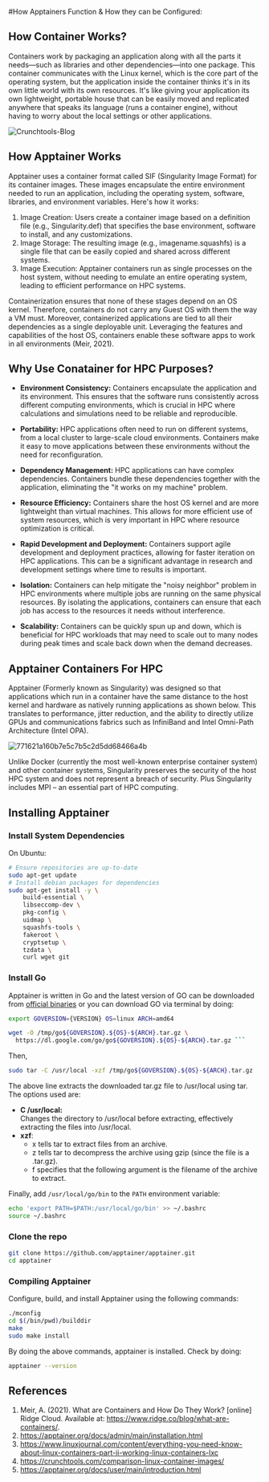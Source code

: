 #How Apptainers Function & How they can be Configured:

## How Container Works? 

Containers work by packaging an application along with all the parts it needs—such as libraries and other dependencies—into one package. This container communicates with the Linux kernel, which is the core part of the operating system, but the application inside the container thinks it's in its own little world with its own resources. It's like giving your application its own lightweight, portable house that can be easily moved and replicated anywhere that speaks its language (runs a container engine), without having to worry about the local settings or other applications.

![Crunchtools-Blog](https://github.com/TeachingMaterial/ace-2023_-team-0/assets/85470428/3637b9fa-256f-49d5-b67a-c24cdae02399)

## How Apptainer Works

Apptainer uses a container format called SIF (Singularity Image Format) for its container images. These images encapsulate the entire environment needed to run an application, including the operating system, software, libraries, and environment variables. Here's how it works:

1. Image Creation: Users create a container image based on a definition file (e.g., Singularity.def) that specifies the base environment, software to install, and any customizations.
2. Image Storage: The resulting image (e.g., imagename.squashfs) is a single file that can be easily copied and shared across different systems.
3. Image Execution: Apptainer containers run as single processes on the host system, without needing to emulate an entire operating system, leading to efficient performance on HPC systems.

Containerization ensures that none of these stages depend on an OS kernel. Therefore, containers do not carry any Guest OS with them the way a VM must. Moreover, containerized applications are tied to all their dependencies as a single deployable unit. Leveraging the features and capabilities of the host OS, containers enable these software apps to work in all environments (Meir, 2021).

## Why Use Conatainer for HPC Purposes?

- <b>Environment Consistency:</b>
  Containers encapsulate the application and its environment. This ensures that the software runs consistently across different computing environments, which is crucial in HPC where calculations and simulations need to be reliable and reproducible.

- <b>Portability:</b>
  HPC applications often need to run on different systems, from a local cluster to large-scale cloud environments. Containers make it easy to move applications between these environments without the need for reconfiguration.

- <b>Dependency Management:</b>
  HPC applications can have complex dependencies. Containers bundle these dependencies together with the application, eliminating the "it works on my machine" problem.

- <b>Resource Efficiency:</b>
  Containers share the host OS kernel and are more lightweight than virtual machines. This allows for more efficient use of system resources, which is very important in HPC where resource optimization is critical.

- <b>Rapid Development and Deployment:</b>
  Containers support agile development and deployment practices, allowing for faster iteration on HPC applications. This can be a significant advantage in research and development settings where time to results is important.

- <b>Isolation:</b>
  Containers can help mitigate the "noisy neighbor" problem in HPC environments where multiple jobs are running on the same physical resources. By isolating the applications, containers can ensure that each job has access to the resources it needs without interference.

- <b>Scalability:</b>
  Containers can be quickly spun up and down, which is beneficial for HPC workloads that may need to scale out to many nodes during peak times and scale back down when the demand decreases.

## Apptainer Containers For HPC

Apptainer (Formerly known as Singularity) was designed so that applications which run in a container have the same distance to the host kernel and hardware as natively running applications as shown below. This translates to performance, jitter reduction, and the ability to directly utilize GPUs and communications fabrics such as InfiniBand and Intel Omni-Path Architecture (Intel OPA).

![771621a160b7e5c7b5c2d5dd68466a4b](https://github.com/TeachingMaterial/ace-2023_-team-0/assets/85470428/bd4b0d82-af71-426b-8f20-7da5bafdbf03)

Unlike Docker (currently the most well-known enterprise container system) and other container systems, Singularity preserves the security of the host HPC system and does not represent a breach of security. Plus Singularity includes MPI – an essential part of HPC computing.


## Installing Apptainer

### Install System Dependencies

On Ubuntu:

```sh
# Ensure repositories are up-to-date
sudo apt-get update
# Install debian packages for dependencies
sudo apt-get install -y \
    build-essential \
    libseccomp-dev \
    pkg-config \
    uidmap \
    squashfs-tools \
    fakeroot \
    cryptsetup \
    tzdata \
    curl wget git
```

### Install Go
Apptainer is written in Go and the latest version of GO can be downloaded from [official binaries](https://golang.org/dl/) or you can download GO via terminal by doing:

```sh
export GOVERSION={VERSION} OS=linux ARCH=amd64

wget -O /tmp/go${GOVERSION}.${OS}-${ARCH}.tar.gz \
  https://dl.google.com/go/go${GOVERSION}.${OS}-${ARCH}.tar.gz ```
```
Then,

```sh
sudo tar -C /usr/local -xzf /tmp/go${GOVERSION}.${OS}-${ARCH}.tar.gz
```
The above line extracts the downloaded tar.gz file to /usr/local using tar. The options used are:

- <b>C /usr/local:</b> </br> Changes the directory to /usr/local before extracting, effectively extracting the files into /usr/local.
- <b>xzf</b>:
  - x tells tar to extract files from an archive.
  - z tells tar to decompress the archive using gzip (since the file is a .tar.gz).
  - f specifies that the following argument is the filename of the archive to extract.

Finally, add `/usr/local/go/bin` to the `PATH` environment variable:

```sh
echo 'export PATH=$PATH:/usr/local/go/bin' >> ~/.bashrc
source ~/.bashrc
```

### Clone the repo

```sh
git clone https://github.com/apptainer/apptainer.git
cd apptainer
```

### Compiling Apptainer

Configure, build, and install Apptainer using the following commands:

```sh
./mconfig
cd $(/bin/pwd)/builddir
make
sudo make install
```

By doing the above commands, apptainer is installed. Check by doing: 

```sh
apptainer --version
```

## References

1. Meir, A. (2021). What are Containers and How Do They Work? [online] Ridge Cloud. Available at: https://www.ridge.co/blog/what-are-containers/.
2. https://apptainer.org/docs/admin/main/installation.html
3. https://www.linuxjournal.com/content/everything-you-need-know-about-linux-containers-part-ii-working-linux-containers-lxc
4. https://crunchtools.com/comparison-linux-container-images/
5. https://apptainer.org/docs/user/main/introduction.html

